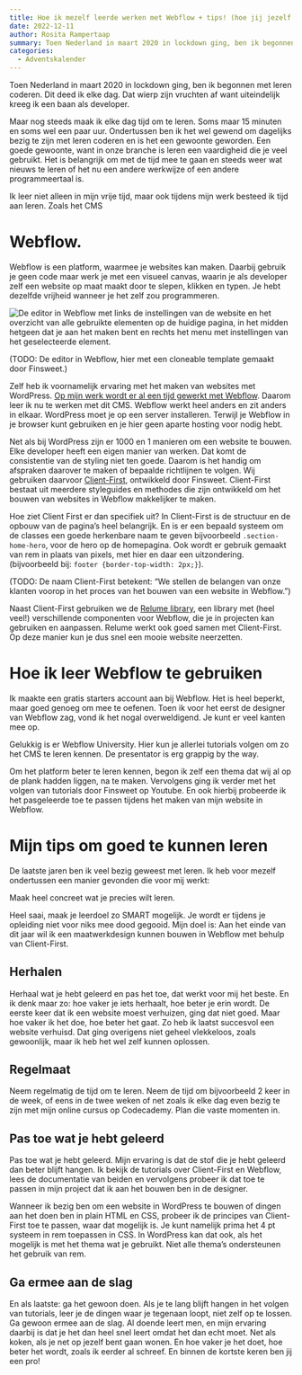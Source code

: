 ```yaml
---
title: Hoe ik mezelf leerde werken met Webflow + tips! (hoe jij jezelf iets nieuws kan leren)
date: 2022-12-11
author: Rosita Rampertaap
summary: Toen Nederland in maart 2020 in lockdown ging, ben ik begonnen met leren coderen. Dit deed ik elke dag. Dat wierp zijn vruchten af want uiteindelijk kreeg ik een baan als developer.
categories: 
  - Adventskalender
---
```

Toen Nederland in maart 2020 in lockdown ging, ben ik begonnen met leren coderen. Dit deed ik elke dag. Dat wierp zijn vruchten af want uiteindelijk kreeg ik een baan als developer.

Maar nog steeds maak ik elke dag tijd om te leren. Soms maar 15 minuten en soms wel een paar uur. Ondertussen ben ik het wel gewend om dagelijks bezig te zijn met leren coderen en is het een gewoonte geworden. Een goede gewoonte, want in onze branche is leren een vaardigheid die je veel gebruikt. Het is belangrijk om met de tijd mee te gaan en steeds weer wat nieuws te leren of het nu een andere werkwijze of een andere programmeertaal is.

Ik leer niet alleen in mijn vrije tijd, maar ook tijdens mijn werk besteed ik tijd aan leren. Zoals het CMS

# Webflow.

Webflow is een platform, waarmee je websites kan maken. Daarbij gebruik je geen code maar werk je met een visueel canvas, waarin je als developer zelf een website op maat maakt door te slepen, klikken en typen. Je hebt dezelfde vrijheid wanneer je het zelf zou programmeren.

![De editor in Webflow met links de instellingen van de website en het overzicht van alle gebruikte elementen op de huidige pagina, in het midden hetgeen dat je aan het maken bent en rechts het menu met instellingen van het geselecteerde element.](https://fronteers.nl/_img/blog-rosita.jpg)

(TODO: De editor in Webflow, hier met een cloneable template gemaakt door Finsweet.)

Zelf heb ik voornamelijk ervaring met het maken van websites met WordPress.  [Op mijn werk wordt er al een tijd gewerkt met Webflow](https://www.websitebezorgd.nl/post/wat-is-webflow). Daarom leer ik nu te werken met dit CMS. Webflow werkt heel anders en zit anders in elkaar. WordPress moet je op een server installeren. Terwijl je Webflow in je browser kunt gebruiken en je hier geen aparte hosting voor nodig hebt.

Net als bij WordPress  zijn er 1000 en 1 manieren om een website te bouwen. Elke developer heeft een eigen manier van werken. Dat komt de consistentie van de styling niet ten goede. Daarom is het handig om afspraken daarover te maken of bepaalde richtlijnen te volgen. Wij gebruiken daarvoor [Client-First](https://www.finsweet.com/client-first/docs), ontwikkeld door Finsweet. Client-First bestaat uit meerdere styleguides en methodes die zijn ontwikkeld om het bouwen van websites in Webflow makkelijker te maken.

Hoe ziet Client First er dan specifiek uit? In Client-First is de structuur en de opbouw van de pagina’s heel belangrijk. En is er een bepaald systeem om de classes een goede herkenbare naam te geven bijvoorbeeld `.section-home-hero`, voor de hero op de homepagina. Ook wordt er gebruik gemaakt van rem in plaats van pixels, met hier en daar een uitzondering. (bijvoorbeeld bij: `footer {border-top-width: 2px;}`).

(TODO: De naam Client-First betekent: “We stellen de belangen van onze klanten voorop in het proces van het bouwen van een website in Webflow.”)

Naast Client-First gebruiken we de [Relume library](https://library.relume.io/), een library met (heel veel!) verschillende componenten voor Webflow, die je in projecten kan gebruiken en aanpassen. Relume werkt ook goed samen met Client-First. Op deze manier kun je dus snel een mooie website neerzetten.

# Hoe ik leer Webflow te gebruiken

Ik maakte een gratis starters account aan bij Webflow. Het is heel beperkt, maar goed genoeg om mee te oefenen. Toen ik voor het eerst de designer van Webflow zag, vond ik het nogal overweldigend. Je kunt er veel kanten mee op.

Gelukkig is er Webflow University. Hier kun je allerlei tutorials volgen om zo het CMS te leren kennen. De presentator is erg grappig by the way.

Om het platform beter te leren kennen, begon ik zelf een thema dat wij al op de plank hadden liggen, na te maken. Vervolgens ging ik verder met het volgen van tutorials door Finsweet op Youtube. En ook hierbij probeerde ik het pasgeleerde toe te passen tijdens het maken van mijn website in Webflow.

# Mijn tips om goed te kunnen leren

De laatste jaren ben ik veel bezig geweest met leren. Ik heb voor mezelf ondertussen een manier gevonden die voor mij werkt:

Maak heel concreet wat je precies wilt leren.

Heel saai, maak je leerdoel zo SMART mogelijk. Je wordt er tijdens je opleiding niet voor niks mee dood gegooid. Mijn doel is: Aan het einde van dit jaar wil ik een maatwerkdesign kunnen bouwen in Webflow met behulp van Client-First.

## Herhalen

Herhaal wat je hebt geleerd en pas het toe, dat werkt voor mij het beste. En ik denk maar zo: hoe vaker je iets herhaalt, hoe beter je erin wordt. De eerste keer dat ik een website moest verhuizen, ging dat niet goed. Maar hoe vaker ik het doe, hoe beter het gaat. Zo heb ik laatst succesvol een website verhuisd. Dat ging overigens niet geheel vlekkeloos, zoals gewoonlijk, maar ik heb het wel zelf kunnen oplossen.

## Regelmaat

Neem regelmatig de tijd om te leren. Neem de tijd om bijvoorbeeld 2 keer in de week, of eens in de twee weken of net zoals ik elke dag even bezig te zijn met mijn online cursus op Codecademy. Plan die vaste momenten in.

## Pas toe wat je hebt geleerd

Pas toe wat je hebt geleerd. Mijn ervaring is dat de stof die je hebt geleerd dan beter blijft hangen. Ik bekijk de tutorials over Client-First en Webflow, lees de documentatie van beiden en vervolgens probeer ik dat toe te passen in mijn project dat ik aan het bouwen ben in de designer.

Wanneer ik bezig ben om een website in WordPress te bouwen of dingen aan het doen ben in plain HTML en CSS, probeer ik de principes van Client-First toe te passen, waar dat mogelijk is. Je kunt namelijk prima het 4 pt systeem in rem toepassen in CSS. In WordPress kan dat ook, als het mogelijk is met het thema wat je gebruikt. Niet alle thema’s ondersteunen het gebruik van rem.

## Ga ermee aan de slag

En als laatste: ga het gewoon doen. Als je te lang blijft hangen in het volgen van tutorials, leer je de dingen waar je tegenaan loopt, niet zelf op te lossen. Ga gewoon ermee aan de slag. Al doende leert men, en mijn ervaring daarbij is dat je het dan heel snel leert omdat het dan echt moet. Net als koken, als je net op jezelf bent gaan wonen. En hoe vaker je het doet, hoe beter het wordt, zoals ik eerder al schreef. En binnen de kortste keren ben jij een pro!